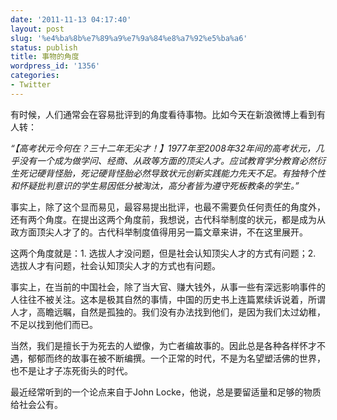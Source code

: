 ```yaml
---
date: '2011-11-13 04:17:40'
layout: post
slug: '%e4%ba%8b%e7%89%a9%e7%9a%84%e8%a7%92%e5%ba%a6'
status: publish
title: 事物的角度
wordpress_id: '1356'
categories:
- Twitter
---
```


有时候，人们通常会在容易批评到的角度看待事物。比如今天在新浪微博上看到有人转：

_“【高考状元今何在？三十二年无尖才！】1977年至2008年32年间的高考状元，几乎没有一个成为做学问、经商、从政等方面的顶尖人才。应试教育学分教育必然衍生死记硬背怪胎，死记硬背怪胎必然导致状元创新实践能力先天不足。有独特个性和怀疑批判意识的学生易因低分被淘汰，高分者皆为遵守死板教条的学生。”_

事实上，除了这个显而易见，最容易提出批评，也最不需要负任何责任的角度外，还有两个角度。在提出这两个角度前，我想说，古代科举制度的状元，都是成为从政方面顶尖人才了的。古代科举制度值得用另一篇文章来讲，不在这里展开。

这两个角度就是：1. 选拔人才没问题，但是社会认知顶尖人才的方式有问题；2. 选拔人才有问题，社会认知顶尖人才的方式也有问题。

事实上，在当前的中国社会，除了当大官、赚大钱外，从事一些有深远影响事件的人往往不被关注。这本是极其自然的事情，中国的历史书上连篇累续诉说着，所谓人才，高瞻远瞩，自然是孤独的。我们没有办法找到他们，是因为我们太过幼稚，不足以找到他们而已。

当然，我们是擅长于为死去的人塑像，为亡者编故事的。因此总是各种各样怀才不遇，郁郁而终的故事在被不断编撰。一个正常的时代，不是为名望塑活佛的世界，也不是让才子冻死街头的时代。

最近经常听到的一个论点来自于John Locke，他说，总是要留适量和足够的物质给社会公有。
